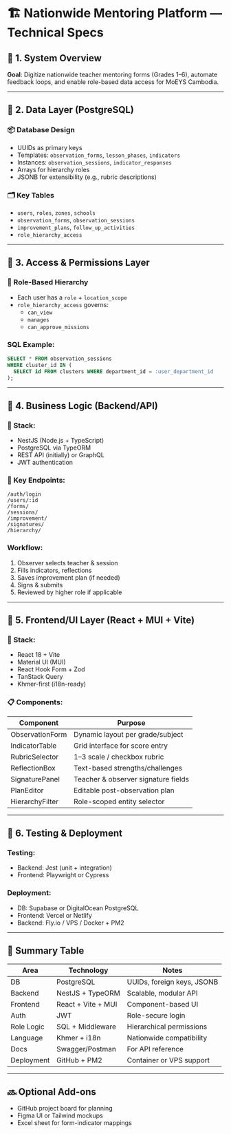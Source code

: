 
# 🏗️ Nationwide Mentoring Platform — Technical Specs

## 🧱 1. System Overview

**Goal**: Digitize nationwide teacher mentoring forms (Grades 1–6), automate feedback loops, and enable role-based data access for MoEYS Cambodia.

---

## 🧩 2. Data Layer (PostgreSQL)

### 📦 Database Design
- UUIDs as primary keys
- Templates: `observation_forms`, `lesson_phases`, `indicators`
- Instances: `observation_sessions`, `indicator_responses`
- Arrays for hierarchy roles
- JSONB for extensibility (e.g., rubric descriptions)

### 🗂 Key Tables
- `users`, `roles`, `zones`, `schools`
- `observation_forms`, `observation_sessions`
- `improvement_plans`, `follow_up_activities`
- `role_hierarchy_access`

---

## 🧠 3. Access & Permissions Layer

### 🛂 Role-Based Hierarchy
- Each user has a `role` + `location_scope`
- `role_hierarchy_access` governs:
  - `can_view`
  - `manages`
  - `can_approve_missions`

### SQL Example:
```sql
SELECT * FROM observation_sessions
WHERE cluster_id IN (
  SELECT id FROM clusters WHERE department_id = :user_department_id
);
```

---

## 🧮 4. Business Logic (Backend/API)

### 🧰 Stack:
- NestJS (Node.js + TypeScript)
- PostgreSQL via TypeORM
- REST API (initially) or GraphQL
- JWT authentication

### 📌 Key Endpoints:
```
/auth/login
/users/:id
/forms/
/sessions/
/improvement/
/signatures/
/hierarchy/
```

### Workflow:
1. Observer selects teacher & session
2. Fills indicators, reflections
3. Saves improvement plan (if needed)
4. Signs & submits
5. Reviewed by higher role if applicable

---

## 🎨 5. Frontend/UI Layer (React + MUI + Vite)

### 🔧 Stack:
- React 18 + Vite
- Material UI (MUI)
- React Hook Form + Zod
- TanStack Query
- Khmer-first (i18n-ready)

### 📋 Components:
| Component        | Purpose                                |
|------------------|----------------------------------------|
| ObservationForm  | Dynamic layout per grade/subject       |
| IndicatorTable   | Grid interface for score entry         |
| RubricSelector   | 1–3 scale / checkbox rubric            |
| ReflectionBox    | Text-based strengths/challenges        |
| SignaturePanel   | Teacher & observer signature fields    |
| PlanEditor       | Editable post-observation plan         |
| HierarchyFilter  | Role-scoped entity selector            |

---

## 🧪 6. Testing & Deployment

### Testing:
- Backend: Jest (unit + integration)
- Frontend: Playwright or Cypress

### Deployment:
- DB: Supabase or DigitalOcean PostgreSQL
- Frontend: Vercel or Netlify
- Backend: Fly.io / VPS / Docker + PM2

---

## 📘 Summary Table

| Area         | Technology         | Notes                           |
|--------------|--------------------|----------------------------------|
| DB           | PostgreSQL         | UUIDs, foreign keys, JSONB       |
| Backend      | NestJS + TypeORM   | Scalable, modular API            |
| Frontend     | React + Vite + MUI | Component-based UI               |
| Auth         | JWT                | Role-secure login                |
| Role Logic   | SQL + Middleware   | Hierarchical permissions         |
| Language     | Khmer + i18n       | Nationwide compatibility         |
| Docs         | Swagger/Postman    | For API reference                |
| Deployment   | GitHub + PM2       | Container or VPS support         |

---

## 🔜 Optional Add-ons

- GitHub project board for planning
- Figma UI or Tailwind mockups
- Excel sheet for form-indicator mappings
